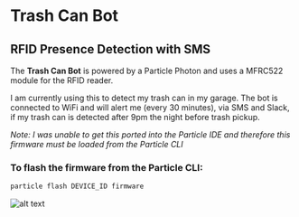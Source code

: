# Trash Can Bot
## RFID Presence Detection with SMS
The **Trash Can Bot** is powered by a Particle Photon and uses a MFRC522 module for the RFID reader.

I am currently using this to detect my trash can in my garage. The bot is connected to WiFi and will alert me (every 30 minutes), via SMS and Slack, if my trash can is detected after 9pm the night before trash pickup.

*Note: I was unable to get this ported into the Particle IDE and therefore this firmware must be loaded from the Particle CLI*

### To flash the firmware from the Particle CLI:

  ``` bash
  particle flash DEVICE_ID firmware
  ```

![alt text](http://i.imgur.com/DypbCyD.png "SMS Screenshot Example")
